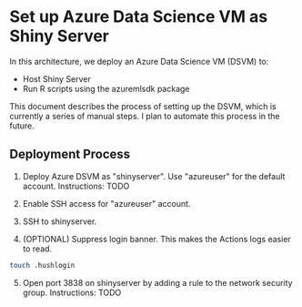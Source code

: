 # Set up Azure Data Science VM as Shiny Server

In this architecture, we deploy an Azure Data Science VM (DSVM) to:

* Host Shiny Server
* Run R scripts using the azuremlsdk package

This document describes the process of setting up the DSVM, which is currently a series of manual steps.
I plan to automate this process in the future.

## Deployment Process

1. Deploy Azure DSVM as "shinyserver". Use "azureuser" for the default account. Instructions: TODO

2. Enable SSH access for "azureuser" account.

3. SSH to shinyserver.

4. (OPTIONAL) Suppress login banner. This makes the Actions logs easier to read.
```bash
touch .hushlogin
```

5. Open port 3838 on shinyserver by adding a rule to the network security group. Instructions: TODO

